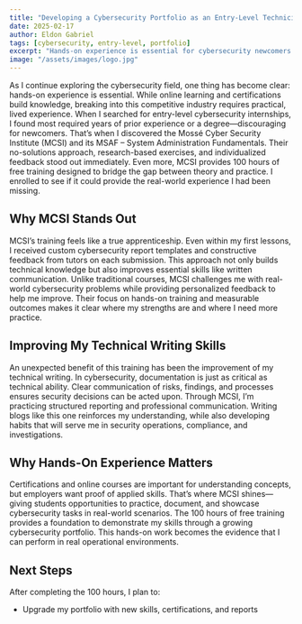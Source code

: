 ```yaml
---
title: "Developing a Cybersecurity Portfolio as an Entry-Level Technician"
date: 2025-02-17
author: Eldon Gabriel
tags: [cybersecurity, entry-level, portfolio]
excerpt: "Hands-on experience is essential for cybersecurity newcomers. MCSI provides a structured, apprenticeship-style training to build applied skills and documentation expertise."
image: "/assets/images/logo.jpg"
---
```

As I continue exploring the cybersecurity field, one thing has become clear: hands-on experience is essential. While online learning and certifications build knowledge, breaking into this competitive industry requires practical, lived experience.
When I searched for entry-level cybersecurity internships, I found most required years of prior experience or a degree—discouraging for newcomers. That’s when I discovered the Mossé Cyber Security Institute (MCSI) and its MSAF – System Administration Fundamentals. Their no-solutions approach, research-based exercises, and individualized feedback stood out immediately.
Even more, MCSI provides 100 hours of free training designed to bridge the gap between theory and practice. I enrolled to see if it could provide the real-world experience I had been missing.

## Why MCSI Stands Out

MCSI’s training feels like a true apprenticeship. Even within my first lessons, I received custom cybersecurity report templates and constructive feedback from tutors on each submission. This approach not only builds technical knowledge but also improves essential skills like written communication.
Unlike traditional courses, MCSI challenges me with real-world cybersecurity problems while providing personalized feedback to help me improve. Their focus on hands-on training and measurable outcomes makes it clear where my strengths are and where I need more practice.

## Improving My Technical Writing Skills

An unexpected benefit of this training has been the improvement of my technical writing. In cybersecurity, documentation is just as critical as technical ability. Clear communication of risks, findings, and processes ensures security decisions can be acted upon.
Through MCSI, I’m practicing structured reporting and professional communication. Writing blogs like this one reinforces my understanding, while also developing habits that will serve me in security operations, compliance, and investigations.

## Why Hands-On Experience Matters

Certifications and online courses are important for understanding concepts, but employers want proof of applied skills. That’s where MCSI shines—giving students opportunities to practice, document, and showcase cybersecurity tasks in real-world scenarios.
The 100 hours of free training provides a foundation to demonstrate my skills through a growing cybersecurity portfolio. This hands-on work becomes the evidence that I can perform in real operational environments.

## Next Steps

After completing the 100 hours, I plan to:

- Upgrade my portfolio with new skills, certifications, and reports  
